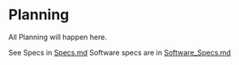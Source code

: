 # Planning
All Planning will happen here.

See Specs in [Specs.md](Specs.md)
Software specs are in [Software\_Specs.md](Software_Specs.md)
